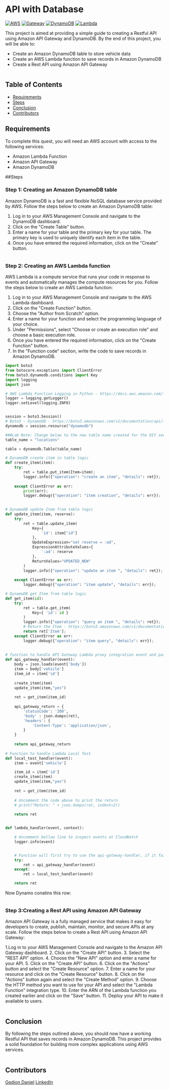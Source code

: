 
# API with Database

[![AWS](https://img.shields.io/badge/AWS-100000?style=flat&logo=amazon&logoColor=FFFFFF&labelColor=5C5C5C&color=FF7300)](https://docs.aws.amazon.com/quicksight/latest/user/signing-up.html)
[![Gateway](https://img.shields.io/badge/AWS_Gateway-100000?style=flat&logo=amazonaws&logoColor=white&labelColor=494949&color=FF7300)](https://aws.amazon.com/gateway/)
[![DynamoDB](https://img.shields.io/badge/AWS_DynamoDB-4053D6?style=flat&logo=amazondynamodb&logoColor=white&labelColor=494949&color=4053D6)](https://aws.amazon.com/dynamodb/)
[![Lambda](https://img.shields.io/badge/AWS_Lambda-FF9900?style=flat&logo=amazonlambda&logoColor=white&labelColor=494949&color=FF9900)](https://aws.amazon.com/lambda/)



This project is aimed at providing a simple guide to creating a Restful API using Amazon API Gateway and DynamoDB. By the end of this project, you will be able to:

- Create an Amazon DynamoDB table to store vehicle data
- Create an AWS Lambda function to save records in Amazon DynamoDB
- Create a Rest API using Amazon API Gateway

<p align="center">
  <img src="./img/1.png" alt="" style="display: block; margin: auto;" />
</p>

## Table of Contents

- [Requirements](#requirements)
- [Steps](#Steps)
- [Conclusion](#conclusion)
- [Contributors](#contributors)


## Requirements
To complete this quest, you will need an AWS account with access to the following services:
- Amazon Lambda Function
- Amazon API Gateway
- Amazon DynamoDB

##Steps
### Step 1: Creating an Amazon DynamoDB table
Amazon DynamoDB is a fast and flexible NoSQL database service provided by AWS. Follow the steps below to create an Amazon DynamoDB table:

1. Log in to your AWS Management Console and navigate to the DynamoDB dashboard.
2. Click on the "Create Table" button.
3. Enter a name for your table and the primary key for your table. The primary key is used to uniquely identify each item in the table.
4. Once you have entered the required information, click on the "Create" button.

<p align="center">
  <img src="./img/2.png" alt="" style="display: block; margin: auto;" />
</p>




### Step 2: Creating an AWS Lambda function
AWS Lambda is a compute service that runs your code in response to events and automatically manages the compute resources for you. Follow the steps below to create an AWS Lambda function:

1. Log in to your AWS Management Console and navigate to the AWS Lambda dashboard.
2. Click on the "Create Function" button.
3. Choose the "Author from Scratch" option.
4. Enter a name for your function and select the programming language of your choice.
5. Under "Permissions", select "Choose or create an execution role" and choose a basic execution role.
6. Once you have entered the required information, click on the "Create Function" button.
7. In the "Function code" section, write the code to save records in Amazon DynamoDB.

``` python
import boto3
from botocore.exceptions import ClientError
from boto3.dynamodb.conditions import Key
import logging
import json

# AWS Lambda Function Logging in Python - https://docs.aws.amazon.com/lambda/latest/dg/python-logging.html
logger = logging.getLogger()
logger.setLevel(logging.INFO)


session = boto3.Session()
# Boto3 - DynamoDB - https://boto3.amazonaws.com/v1/documentation/api/latest/reference/services/dynamodb.html
dynamodb = session.resource("dynamodb")

###Lab Note: Change below to the new table name created for the DIY section.
table_name = "locations"

table = dynamodb.Table(table_name)

# DynamoDB create item in table logic
def create_item(item):
    try:
        ret = table.put_item(Item=item);
        logger.info({"operation": "create an item", "details": ret});
        
    except ClientError as err:
        print(err);
        logger.debug({"operation": "item creation", "details": err});
        

# DynamoDB update Item from table logic
def update_item(item, reserve):
    try:
        ret = table.update_item(
            Key={
                'id': item["id"]
            },
            UpdateExpression="set reserve = :ad",
            ExpressionAttributeValues={
                ':ad': reserve
            },
            ReturnValues="UPDATED_NEW"
        )
        logger.info({"operation": "update an item ", "details": ret});
        
    except ClientError as err:
        logger.debug({"operation": "item update", "details": err});

# DynamoDB get Item from table logic
def get_item(id):
    try:
        ret = table.get_item(
            Key={ 'id': id }
        )
        logger.info({"operation": "query an item ", "details": ret});
        # Return the Item - https://boto3.amazonaws.com/v1/documentation/api/latest/reference/services/dynamodb.html#DynamoDB.Client.get_item
        return ret['Item'];
    except ClientError as err:
        logger.debug({"operation": "item query", "details": err});
    
    
# function to handle API Gateway Lambda proxy integration event and pass DIY validation
def api_gateway_handler(event):
    body = json.loads(event['body'])
    item = body['vehicle']
    item_id = item['id']
    
    create_item(item)
    update_item(item,"yes")
    
    ret = get_item(item_id)
    
    api_gateway_return = {
        'statusCode': '200',
        'body' : json.dumps(ret),
        'headers': {
            'Content-Type': 'application/json',
        }
    }
    
    return api_gateway_return
    
# Function to handle Lambda Local Test
def local_test_handler(event):
    item = event['vehicle']  

    item_id = item['id']
    create_item(item)
    update_item(item,"yes")
        
    ret = get_item(item_id)
        
    # Uncomment the code above to print the return 
    # print("Return: " + json.dumps(ret, indent=2))
    
    return ret


def lambda_handler(event, context):

    # Uncomment bellow line to inspect events at CloudWatch
    logger.info(event)


    # Function will first try to use the api-gateway-handler, if it fails it will default to trying the local test event.
    try:
        ret = api_gateway_handler(event)
    except:
        ret = local_test_handler(event)    

    return ret

```


Now Dynamo conatins this row: 

<p align="center">
  <img src="./img/3.png" alt="" style="display: block; margin: auto;" />
</p>


### Step 3:Creating a Rest API using Amazon API Gateway
Amazon API Gateway is a fully managed service that makes it easy for developers to create, publish, maintain, monitor, and secure APIs at any scale. Follow the steps below to create a Rest API using Amazon API Gateway:

1.Log in to your AWS Management Console and navigate to the Amazon API Gateway dashboard.
2. Click on the "Create API" button.
3. Select the "REST API" option.
4. Choose the "New API" option and enter a name for your API.
5. Click on the "Create API" button.
6. Click on the "Actions" button and select the "Create Resource" option.
7. Enter a name for your resource and click on the "Create Resource" button.
8. Click on the "Actions" button again and select the "Create Method" option.
9. Choose the HTTP method you want to use for your API and select the "Lambda Function" integration type.
10. Enter the ARN of the Lambda function you created earlier and click on the "Save" button.
11. Deploy your API to make it available to users.

<p align="center">
  <img src="./img/4.png" alt="" style="display: block; margin: auto;" />
</p>



## Conclusion
By following the steps outlined above, you should now have a working Restful API that saves records in Amazon DynamoDB. This project provides a solid foundation for building more complex applications using AWS services.

<p align="center">
  <img src="./img/5.png" alt="" style="display: block; margin: auto;" />
</p>

## Contributors

[Gedion Daniel](https://gediondaniel.dev/)
[LinkedIn](https://www.linkedin.com/in/gedion-daniel-760ba6280/)
